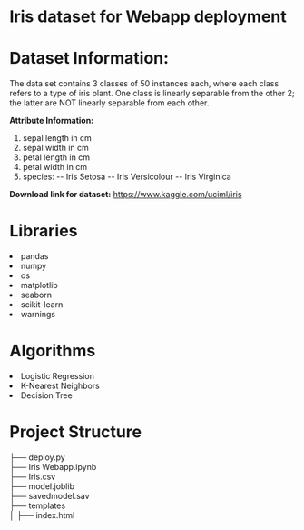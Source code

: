 # Iris dataset for Webapp deployment 

# Dataset Information:

The data set contains 3 classes of 50 instances each, where each class refers to a type of iris plant. One class is linearly separable from the other 2; the latter are NOT linearly separable from each other.

**Attribute Information:**

1. sepal length in cm
2. sepal width in cm
3. petal length in cm
4. petal width in cm
5. species: -- Iris Setosa -- Iris Versicolour -- Iris Virginica

**Download link for dataset:** https://www.kaggle.com/uciml/iris

# Libraries

<li>pandas
<li>numpy
<li>os
<li>matplotlib
<li>seaborn
<li>scikit-learn
<li>warnings

# Algorithms

<li>Logistic Regression
<li>K-Nearest Neighbors
<li>Decision Tree

# Project Structure
  ├── deploy.py                     
  ├── Iris Webapp.ipynb             
  ├── Iris.csv                     
  ├── model.joblib                     
  ├── savedmodel.sav                      
  ├── templates                       
  │    ├── index.html                 
